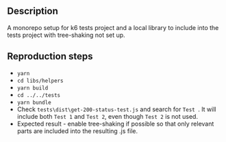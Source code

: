 ## Description

A monorepo setup for k6 tests project and a local library to include
into the tests project with tree-shaking not set up.

## Reproduction steps

- `yarn`
- `cd libs/helpers`
- `yarn build`
- `cd ../../tests`
- `yarn bundle`
- Check `tests\dist\get-200-status-test.js` and search for `Test `. It will
  include both `Test 1` and `Test 2`, even though `Test 2` is not used.
- Expected result - enable tree-shaking if possible so that only relevant parts
  are included into the resulting .js file.
